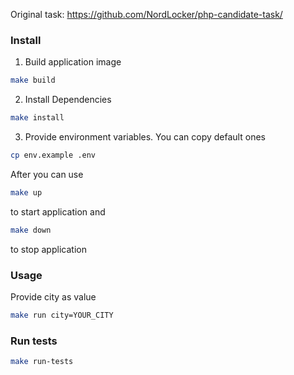 Original task: https://github.com/NordLocker/php-candidate-task/

### Install

1. Build application image

```bash
make build
```

2. Install Dependencies

```bash
make install
```

3. Provide environment variables. You can copy default ones

```bash
cp env.example .env
```

After you can use 

```bash
make up
```
to start application and 

```bash
make down
```
to stop application

### Usage

Provide city as value

```bash
make run city=YOUR_CITY
```

### Run tests

```bash
make run-tests
```
